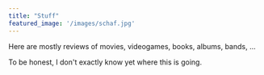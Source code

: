 ```yaml
---
title: "Stuff"
featured_image: '/images/schaf.jpg'
---
```


Here are mostly reviews of movies, videogames, books, albums, bands, ...

To be honest, I don't exactly know yet where this is going.
